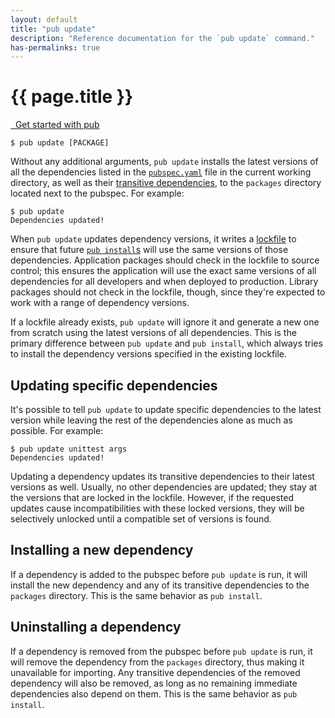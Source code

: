 ```yaml
---
layout: default
title: "pub update"
description: "Reference documentation for the `pub update` command."
has-permalinks: true
---
```


# {{ page.title }}

<aside class="note">
  <a href="index.html" style="text-align: right;">
    <i class="icon-hand-right icon-white">&nbsp;</i>
    Get started with pub
  </a>
</aside>

    $ pub update [PACKAGE]

Without any additional arguments, `pub update` installs the latest versions of
all the dependencies listed in the [`pubspec.yaml`](pubspec.html) file in the
current working directory, as well as their [transitive
dependencies](glossary.html#transitive-dependencies), to the `packages`
directory located next to the pubspec. For example:

    $ pub update
    Dependencies updated!

When `pub update` updates dependency versions, it writes a
[lockfile](glossary.html#lockfile) to ensure that future [`pub
install`s](pub-install.html) will use the same versions of those dependencies.
Application packages should check in the lockfile to source control; this
ensures the application will use the exact same versions of all dependencies for
all developers and when deployed to production. Library packages should not
check in the lockfile, though, since they're expected to work with a range of
dependency versions.

If a lockfile already exists, `pub update` will ignore it and generate a new one
from scratch using the latest versions of all dependencies. This is the primary
difference between `pub update` and `pub install`, which always tries to install
the dependency versions specified in the existing lockfile.

## Updating specific dependencies

It's possible to tell `pub update` to update specific dependencies to the latest
version while leaving the rest of the dependencies alone as much as possible.
For example:

    $ pub update unittest args
    Dependencies updated!

Updating a dependency updates its transitive dependencies to their latest
versions as well. Usually, no other dependencies are updated; they stay at the
versions that are locked in the lockfile. However, if the requested updates
cause incompatibilities with these locked versions, they will be selectively
unlocked until a compatible set of versions is found.

## Installing a new dependency

If a dependency is added to the pubspec before `pub update` is run, it will
install the new dependency and any of its transitive dependencies to the
`packages` directory. This is the same behavior as `pub install`.

## Uninstalling a dependency

If a dependency is removed from the pubspec before `pub update` is run, it
will remove the dependency from the `packages` directory, thus making it
unavailable for importing. Any transitive dependencies of the removed dependency
will also be removed, as long as no remaining immediate dependencies also depend
on them. This is the same behavior as `pub install`.
